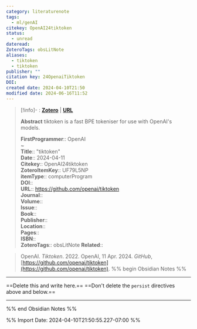 ```yaml
---
category: literaturenote
tags:
  - ml/genAI
citekey: OpenAI24tiktoken
status:
  - unread
dateread: 
ZoteroTags: obsLitNote
aliases:
  - tiktoken
  - tiktoken
publisher: ""
citation key: 24OpenaiTiktoken
DOI: 
created date: 2024-04-10T21:50
modified date: 2024-06-16T11:52
---
```


> [!info]- : [**Zotero**](zotero://select/library/items/UF79L5NP)   | [**URL**](https://github.com/openai/tiktoken)
>
> 
> **Abstract**
> tiktoken is a fast BPE tokeniser for use with OpenAI's models.
> 
> 
> **FirstProgrammer**:: OpenAI  
~    
> **Title**:: "tiktoken"  
> **Date**:: 2024-04-11  
> **Citekey**:: OpenAI24tiktoken  
> **ZoteroItemKey**:: UF79L5NP  
> **itemType**:: computerProgram  
> **DOI**::   
> **URL**:: https://github.com/openai/tiktoken  
> **Journal**::   
> **Volume**::   
> **Issue**::   
> **Book**::   
> **Publisher**::   
> **Location**::    
> **Pages**::   
> **ISBN**::   
> **ZoteroTags**:: obsLitNote
>**Related**:: 

> OpenAI. _Tiktoken_. 2022. OpenAI, 11 Apr. 2024. _GitHub_, [https://github.com/openai/tiktoken](https://github.com/openai/tiktoken).
%% begin Obsidian Notes %%
___
==Delete this and write here.==
==Don't delete the `persist` directives above and below.==
___
%% end Obsidian Notes %%



%% Import Date: 2024-04-10T21:50:55.227-07:00 %%
